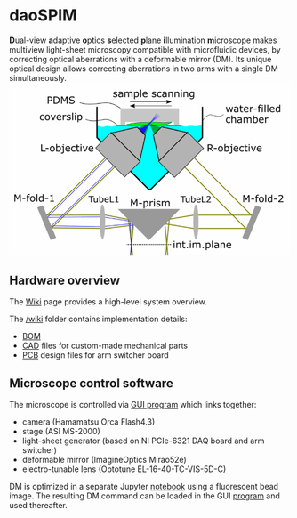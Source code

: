 # daoSPIM
**D**ual-view **a**daptive **o**ptics **s**elected **p**lane **i**llumination **m**icroscope makes multiview light-sheet microscopy compatible with microfluidic devices, by correcting optical aberrations with a deformable mirror (DM). Its unique optical design allows correcting aberrations in two arms with a single DM simultaneously.
![Optical layout: chamber](/wiki/images/excitation-switching-w800.gif)

## Hardware overview
The [Wiki](https://github.com/nvladimus/daoSPIM/wiki/daoSPIM) page provides a high-level system overview. 

The [/wiki](./wiki) folder contains implementation details:
* [BOM](./wiki/BOM.xlsx)
* [CAD](./wiki/custom_parts_cad) files for custom-made mechanical parts
* [PCB](./wiki/arm_switcher) design files for arm switcher board

## Microscope control software
The microscope is controlled via [GUI program](./microscope_control) which links together:
- camera (Hamamatsu Orca Flash4.3)
- stage (ASI MS-2000)
- light-sheet generator (based on NI PCIe-6321 DAQ board and arm switcher)
- deformable mirror (ImagineOptics Mirao52e)
- electro-tunable lens (Optotune EL-16-40-TC-VIS-5D-C)

DM is optimized in a separate Jupyter [notebook](./dm_optimization/) using a fluorescent bead image. The resulting DM command can be loaded in the GUI  [program](./microscope_control) and used thereafter.
